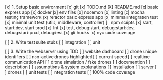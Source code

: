 [x] 1. Setup basic environment
[x]   git
[x]   TODO.md
[X]   README.md
[x]   basic express app
[x]   docker
[x]   env files
[x]   nodemon
[x]   linting
[x]   mocha testing framework
[x]   refactor basic express app
[x]   minimal integration test
[x]   minimal unit test (utils, middleware, controller)
[ ]   npm scripts 
[x]     start, start:dev, start:prod
[x]     lint
[x]     test, debug:start, debug:start:dev, debug:start:prod, debug:test
[x]   git hooks
[x]   nyc code coverage

[ ] 2. Write test suite stubs
[ ]   integration
[ ]   unit

[ ] 3. Write the webserver using TDD
[ ]   website dashboard
[ ]     drone unique identifiers
[ ]     non-active drones highlighted
[ ]     current speed
[ ]   realtime communication API
[ ]   drone simulation / fake drones
[ ]   documention
[ ]     description
[ ]     assumptions & system explanations
[ ]     installation
[ ]       server
[ ]       drones
[ ]   unit tests
[ ]   integration tests
[ ]   100% code coverage
